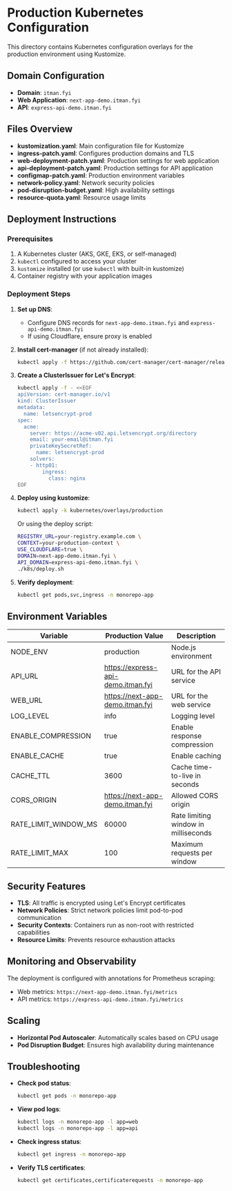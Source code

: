 # Production Kubernetes Configuration

This directory contains Kubernetes configuration overlays for the production environment using Kustomize.

## Domain Configuration

- **Domain**: `itman.fyi`
- **Web Application**: `next-app-demo.itman.fyi`
- **API**: `express-api-demo.itman.fyi`

## Files Overview

- **kustomization.yaml**: Main configuration file for Kustomize
- **ingress-patch.yaml**: Configures production domains and TLS
- **web-deployment-patch.yaml**: Production settings for web application
- **api-deployment-patch.yaml**: Production settings for API application
- **configmap-patch.yaml**: Production environment variables
- **network-policy.yaml**: Network security policies
- **pod-disruption-budget.yaml**: High availability settings
- **resource-quota.yaml**: Resource usage limits

## Deployment Instructions

### Prerequisites

1. A Kubernetes cluster (AKS, GKE, EKS, or self-managed)
2. `kubectl` configured to access your cluster
3. `kustomize` installed (or use `kubectl` with built-in kustomize)
4. Container registry with your application images

### Deployment Steps

1. **Set up DNS**:

   - Configure DNS records for `next-app-demo.itman.fyi` and `express-api-demo.itman.fyi`
   - If using Cloudflare, ensure proxy is enabled

2. **Install cert-manager** (if not already installed):

   ```bash
   kubectl apply -f https://github.com/cert-manager/cert-manager/releases/download/v1.12.0/cert-manager.yaml
   ```

3. **Create a ClusterIssuer for Let's Encrypt**:

   ```bash
   kubectl apply -f - <<EOF
   apiVersion: cert-manager.io/v1
   kind: ClusterIssuer
   metadata:
     name: letsencrypt-prod
   spec:
     acme:
       server: https://acme-v02.api.letsencrypt.org/directory
       email: your-email@itman.fyi
       privateKeySecretRef:
         name: letsencrypt-prod
       solvers:
       - http01:
           ingress:
             class: nginx
   EOF
   ```

4. **Deploy using kustomize**:

   ```bash
   kubectl apply -k kubernetes/overlays/production
   ```

   Or using the deploy script:

   ```bash
   REGISTRY_URL=your-registry.example.com \
   CONTEXT=your-production-context \
   USE_CLOUDFLARE=true \
   DOMAIN=next-app-demo.itman.fyi \
   API_DOMAIN=express-api-demo.itman.fyi \
   ./k8s/deploy.sh
   ```

5. **Verify deployment**:
   ```bash
   kubectl get pods,svc,ingress -n monorepo-app
   ```

## Environment Variables

| Variable             | Production Value                   | Description                          |
| -------------------- | ---------------------------------- | ------------------------------------ |
| NODE_ENV             | production                         | Node.js environment                  |
| API_URL              | https://express-api-demo.itman.fyi | URL for the API service              |
| WEB_URL              | https://next-app-demo.itman.fyi    | URL for the web service              |
| LOG_LEVEL            | info                               | Logging level                        |
| ENABLE_COMPRESSION   | true                               | Enable response compression          |
| ENABLE_CACHE         | true                               | Enable caching                       |
| CACHE_TTL            | 3600                               | Cache time-to-live in seconds        |
| CORS_ORIGIN          | https://next-app-demo.itman.fyi    | Allowed CORS origin                  |
| RATE_LIMIT_WINDOW_MS | 60000                              | Rate limiting window in milliseconds |
| RATE_LIMIT_MAX       | 100                                | Maximum requests per window          |

## Security Features

- **TLS**: All traffic is encrypted using Let's Encrypt certificates
- **Network Policies**: Strict network policies limit pod-to-pod communication
- **Security Contexts**: Containers run as non-root with restricted capabilities
- **Resource Limits**: Prevents resource exhaustion attacks

## Monitoring and Observability

The deployment is configured with annotations for Prometheus scraping:

- Web metrics: `https://next-app-demo.itman.fyi/metrics`
- API metrics: `https://express-api-demo.itman.fyi/metrics`

## Scaling

- **Horizontal Pod Autoscaler**: Automatically scales based on CPU usage
- **Pod Disruption Budget**: Ensures high availability during maintenance

## Troubleshooting

- **Check pod status**:

  ```bash
  kubectl get pods -n monorepo-app
  ```

- **View pod logs**:

  ```bash
  kubectl logs -n monorepo-app -l app=web
  kubectl logs -n monorepo-app -l app=api
  ```

- **Check ingress status**:

  ```bash
  kubectl get ingress -n monorepo-app
  ```

- **Verify TLS certificates**:
  ```bash
  kubectl get certificates,certificaterequests -n monorepo-app
  ```
